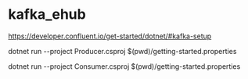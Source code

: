 # kafka_ehub

https://developer.confluent.io/get-started/dotnet/#kafka-setup



dotnet run --project Producer.csproj $(pwd)/getting-started.properties


dotnet run --project Consumer.csproj $(pwd)/getting-started.properties
